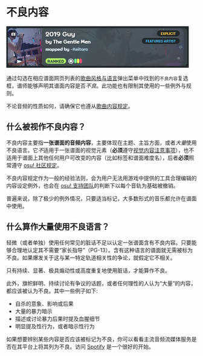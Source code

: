 # 不良内容

![含有不良内容的谱面截图](img/explicit-tag.jpg "标有'不良'标签谱面的例子。")

通过勾选在相应谱面网页列表的[歌曲风格与语言](/wiki/Beatmap/Genre_and_language)弹出菜单中找到的`不良内容`复选框，谱师能够声明其谱面内容是否*不良*。此功能也有限制其使用的一些例外与规则。

不论音频的性质如何，请确保它也遵从[歌曲内容规定](/wiki/Rules/Song_Content_Rules)。

## 什么被视作不良内容？

不良内容主要指**一张谱面的音频内容**，主要体现在主题、主旨方面，或者*大量*使用不良语言。它*不*适用于一张谱面的视觉元素（**必须**遵守[视觉内容注意事项](/wiki/Rules/Visual_Content_Considerations)），也不适用于谱面上其他任何用户可改变的内容（比如标签和谱面难度名），后者**必须**照常遵守 [osu! 社区规定](/wiki/Rules)。

不良内容规定作为一般的经验法则，会为用户无法用游戏中提供的工具合理编辑的内容设定例外，也会在 [osu! 支持团队](/wiki/People/The_Team/Account_support_team)的判断下以每个音轨为基础被撤销。

普遍来说，除了极少的例外情况，只要适当标记，大多数形式的音乐都允许在谱面中使用。

## 什么算作大量使用不良语言？

轻微（或者单独）使用任何常见的脏话不足以认定一张谱面含有不良内容。只要能够合理地认定其不需要“家长指导”（PG-13）。含有这种语言的谱面就无需被标为不良。如果爆发关于这与某一特定轨道相关性的争论，就假定它不相关。

只有持续、显著、极具煽动性或高度重复地使用脏话，才能算作不良。

此外，旗帜鲜明、持续讨论有争议的话题，或者任何理性的人认为“大量”的内容，都应该被认为不良。其中一些例子如下:

- 自杀的意象、影响或后果
- 大量的暴力暗示
- 描述或讨论暴力后果时提及血腥细节
- 明显提及性行为，或者暗示性行为

如果想要辨别某些内容是否应该被标记为不良，你可以看看主流音频流媒体服务是否在其平台上将其列为不良。访问 [Spotify](https://www.spotify.com) 是一个很好的开始。
